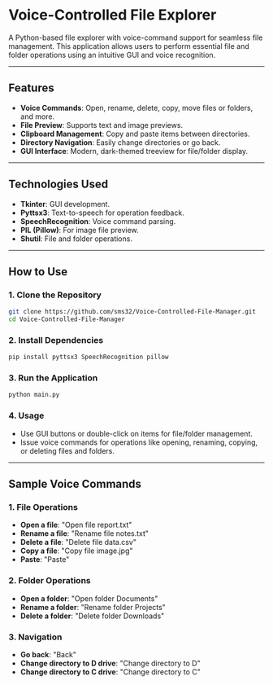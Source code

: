 # Voice-Controlled File Explorer

A Python-based file explorer with voice-command support for seamless file management. This application allows users to perform essential file and folder operations using an intuitive GUI and voice recognition.

---

## Features

- **Voice Commands**: Open, rename, delete, copy, move files or folders, and more.
- **File Preview**: Supports text and image previews.
- **Clipboard Management**: Copy and paste items between directories.
- **Directory Navigation**: Easily change directories or go back.
- **GUI Interface**: Modern, dark-themed treeview for file/folder display.

---

## Technologies Used

- **Tkinter**: GUI development.
- **Pyttsx3**: Text-to-speech for operation feedback.
- **SpeechRecognition**: Voice command parsing.
- **PIL (Pillow)**: For image file preview.
- **Shutil**: File and folder operations.

---

## How to Use

### 1. Clone the Repository
```bash
git clone https://github.com/sms32/Voice-Controlled-File-Manager.git
cd Voice-Controlled-File-Manager
```

### 2. Install Dependencies
```bash
pip install pyttsx3 SpeechRecognition pillow
```

### 3. Run the Application
```bash
python main.py
```

### 4. Usage

- Use GUI buttons or double-click on items for file/folder management.
- Issue voice commands for operations like opening, renaming, copying, or deleting files and folders.

---

## Sample Voice Commands

### 1. File Operations

- **Open a file**: "Open file report.txt"
- **Rename a file**: "Rename file notes.txt"
- **Delete a file**: "Delete file data.csv"
- **Copy a file**: "Copy file image.jpg"
- **Paste**: "Paste"

### 2. Folder Operations

- **Open a folder**: "Open folder Documents"
- **Rename a folder**: "Rename folder Projects"
- **Delete a folder**: "Delete folder Downloads"

### 3. Navigation

- **Go back**: "Back"
- **Change directory to D drive**: "Change directory to D"
- **Change directory to C drive**: "Change directory to C"

